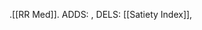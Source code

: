 .[[RR Med]].
  ADDS:   ,
  DELS: [[Satiety Index]], 
















































































































































































































































